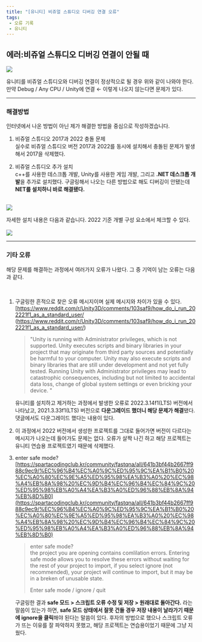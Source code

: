 ```yaml
---
title: "[유니티] 비쥬얼 스튜디오 디버깅 연결 오류"
tags: 
 - 오류 기록
 - 유니티
---
```


## **에러:비쥬얼 스튜디오 디버깅 연결이 안될 때**

![](https://velog.velcdn.com/images/doyeong0526/post/01cd673a-4d83-49cb-ab80-183071d84c5a/image.png)

유니티를 비쥬얼 스튜디오와 디버깅 연결이 정상적으로 될 경우 위와 같이 나와야 한다. 만약 Debug / Any CPU / Unity에 연결 ← 이렇게 나오지 않는다면 문제가 있다.

***

### 해결방법

인터넷에서 나온 방법이 아닌 제가 해결한 방법을 중심으로 작성하겠습니다.

1. 비쥬얼 스튜디오 2017과 2022 충돌 문제<br/>
   실수로 비쥬얼 스튜디오 버전 2017과 2022를 동시에 설치해서 충돌된 문제가 발생해서 2017을 삭제했다.

2. 비쥬얼 스튜디오 추가 설치<br/>
   c++를 사용한 데스크톱 개발, Unity를 사용한 게임 개발, 그리고 **.NET 데스크톱 개발**을 추가로 설치했다.
   구글링해서 나오는 다른 방법으로 해도 디버깅이 안됐는데 **NET를 설치하니 바로 해결됐다.** <br/><br/>

![](https://velog.velcdn.com/images/doyeong0526/post/d8f6a3df-d51a-4e22-9cea-f84582fad5f3/image.png)

자세한 설치 내용은 다음과 같습니다. 2022 기준 개별 구성 요소에서 체크할 수 있다.<br/><br/>
![](https://velog.velcdn.com/images/doyeong0526/post/714a0b2e-9960-48e5-89a3-72bfc7d06df2/image.png)

***

### 기타 오류
해당 문제를 해결하는 과정에서 여러가지 오류가 나왔다. 그 중 기억이 남는 오류는 다음과 같다. 

<br/>

1. 구글링한 흔적으로 찾은 오류 메시지이며 실제 메시지와 차이가 있을 수 있다.
   [https://www.reddit.com/r/Unity3D/comments/103saf9/how_do_i_run_202221f1_as_a_standard_user/
   (https://www.reddit.com/r/Unity3D/comments/103saf9/how_do_i_run_202221f1_as_a_standard_user/)

   > "Unity is running with Administrator privileges, which is not supported.
   > Unity executes scripts and binary libraries in your project that may originate from third party sources and potentially be harmful to your computer.
   > Unity may also execute scripts and binary libraries that are still under development and not yet fully tested.
   > Running Unity with Administrator privileges may lead to catastrophic consequences, including but not limited to accidental data loss, change of global system settings or even bricking your device. "
   
   유니티를 설치하고 제거하는 과정에서 발생한 오류로 2022.3.14f1(LTS) 버전에서 나타났고, 2021.3.33f1(LTS) 버전으로 **다운그레이드 했더니 해당 문제가 해결**됐다. 댓글에서도 다운그레이드 했다는 내용이 있다.

2. 이 과정에서 2022 버전에서 생성한 프로젝트를 그대로 들어가면 버전이 다르다는 메시지가 나오는데 들어가도 문제는 없다. 오류가 살짝 나긴 하고 해당 프로젝트는 유니티 연습용 프로젝트였기 때문에 삭제했다.

3. enter safe mode?
   [https://spartacodingclub.kr/community/fastqna/all/641b3bf44b2667ff988c9ec9/%EC%96%B4%EC%A0%9C%ED%95%9C%EA%B1%B0%20%EC%A0%80%EC%9E%A5%ED%95%98%EA%B3%A0%20%EC%98%A4%EB%8A%98%20%EC%9D%B4%EC%96%B4%EC%84%9C%20%ED%95%98%EB%A0%A4%EA%B3%A0%ED%96%88%EB%8A%94%EB%8D%B0](https://spartacodingclub.kr/community/fastqna/all/641b3bf44b2667ff988c9ec9/%EC%96%B4%EC%A0%9C%ED%95%9C%EA%B1%B0%20%EC%A0%80%EC%9E%A5%ED%95%98%EA%B3%A0%20%EC%98%A4%EB%8A%98%20%EC%9D%B4%EC%96%B4%EC%84%9C%20%ED%95%98%EB%A0%A4%EA%B3%A0%ED%96%88%EB%8A%94%EB%8D%B0)

   > enter safe mode?<br/>
   > the project you are opening contains comlilation errors. Entering safe mode allows you to resolve these errors without waiting for the rest of your project to import, if you select ignore (not recommended), your project will continue to import, but it may be in a breken of unusable state.
   > 
   > Enter safe mode / ignore / quit
   
   구글링한 결과 **safe 모드 > 스크립트 오류 수정 및 저장 > 원래대로 돌아간다.** 라는 말씀이 있는가 하면, **safe 모드 상태에서 잘못 건들 경우 저장 내용이 날라가기 때문에 ignore을 클릭**해야 된다는 말씀이 있다. 후자의 방법으로 했으나 스크립트 오류가 뜨는 이유를 잘 파악하지 못했고, 해당 프로젝트는 연습용이었기 때문에 그냥 지웠다.
